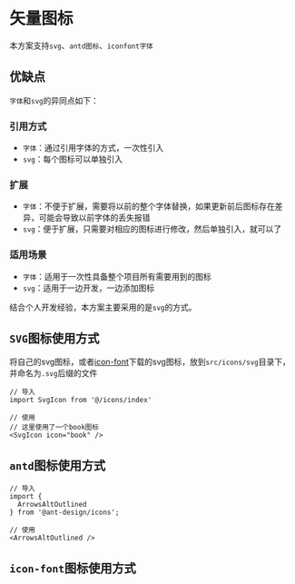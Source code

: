 # 矢量图标

本方案支持`svg`、`antd图标`、`iconfont字体`

## 优缺点

`字体`和`svg`的异同点如下：

### 引用方式
* `字体`：通过引用字体的方式，一次性引入
* `svg`：每个图标可以单独引入

### 扩展
* `字体`：不便于扩展，需要将以前的整个字体替换，如果更新前后图标存在差异，可能会导致以前字体的丢失报错
* `svg`：便于扩展，只需要对相应的图标进行修改，然后单独引入，就可以了

### 适用场景
* `字体`：适用于一次性具备整个项目所有需要用到的图标
* `svg`：适用于一边开发，一边添加图标

结合个人开发经验，本方案主要采用的是`svg`的方式。

## `SVG`图标使用方式

将自己的svg图标，或者[icon-font](https://www.iconfont.cn/)下载的svg图标，放到`src/icons/svg`目录下，并命名为`.svg`后缀的文件

``` tsx
// 导入
import SvgIcon from '@/icons/index'

// 使用
// 这里使用了一个book图标
<SvgIcon icon="book" />
```

## `antd`图标使用方式

``` tsx
// 导入
import {
  ArrowsAltOutlined
} from '@ant-design/icons';

// 使用
<ArrowsAltOutlined />
```

## `icon-font`图标使用方式



